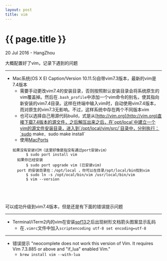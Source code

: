 ```yaml
---
layout: post
title: vim
---
```


{{ page.title }}
================

<p class="meta">20 Jul 2016 - HangZhou</p>


大概配置好了vim，记录下遇到的问题


***************************************************

- Mac系统(OS X EI Caption/Version 10.11.5)自带vim7.3版本，最新的vim是7.4版本
	+ 需要手动更改vim7.4的安装目录，否则按照默认安装目录会将系统原生的vim覆盖掉。然后在`.bash_profile`中添加一个vim命令的别名，使其指向新安装的vim7.4目录。这样在终端中输入vim时，自动使用vim7.4版本，而对原生的vim7.3无影响。不过，这样系统中存在两个不同版本vim
	+ 也可以选择自己用源代码build，式是从[http://vim.org](http://vim.org)直接下载7.4版本的源文件，之后解压出来之后，在`opt/local`中建立一个vim的源文件安装目录，进入到`/opt/local/vim/src/`目录中，分别执行：`sudo make`, `sudo make install` 
	+ 使用[MacPorts](http://www.macports.org/)
	<pre><code>如果没有安装VIM（这里好像是指没有通过port安装vim）
		$ sudo port install vim 
	如果你已经安装
		$ sudo port upgrade vim (已安装vim)
	port 的安装目录在：/opt/local ，你可以在目录/opt/local/bin找到vim
		$ sudo ln -s /opt/ocal/bin/vim /usr/local/bin/vim
		$ vim --version 
</code></pre>
	可以成功升级到vim7.4版本，但是还是有下面的错误提示问题
***************************************				
- Terminal/iTerm2内的vim在安装[spf13](https://github.com/spf13/spf13-vim)之后出现树形文档箭头图案显示乱码
	+ 在`.vimrc`文件中加入`scriptencoding utf-8
set encoding=utf-8`
***************************************
- 错误提示 "neocomplete does not work this version of Vim. It requires Vim 7.3.885 or above and "if_lua" enabled Vim."
	+ `brew install vim --with-lua`

